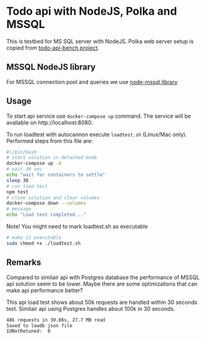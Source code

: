 # Todo api with NodeJS, Polka and MSSQL

This is testbed for MS SQL server with NodeJS. Polka web server setup is copied from [todo-api-bench project](https://github.com/dmijatovic/todo-api-bench/tree/master/todo-polka-api).

## MSSQL NodeJS library

For MSSQL connection pool and queries we use [node-mssql library](https://github.com/tediousjs/node-mssql#pool-management)

## Usage

To start api service use `docker-compose up` command. The service will be avaliable on http://localhost:8080.

To run loadtest with autocannon execute `loadtest.sh` (Linux/Mac only). Performed steps from this file are:

```bash
#!/bin/bash
# start solution in detached mode
docker-compose up -d
# wait 30 sec
echo "wait for containers to settle"
sleep 30
# run load test
npm test
# close solution and clear volumes
docker-compose down --volumes
# message
echo "Load test completed..."
```

Note! You might need to mark loadtest.sh as executable

```bash
# make it executable
sudo chmod +x ./loadtest.sh
```

## Remarks

Compared to similair api with Postgres database the performance of MSSQL api solution seem to be lower. Maybe there are some optimizations that can make api performance better?

This api load test shows about 50k requests are handled within 30 seconds test. Similair api using Postgres handles about 100k in 30 seconds.

```bash
48k requests in 30.06s, 27.7 MB read
Saved to lowdb json file
IdNotRetuned:  0
```

